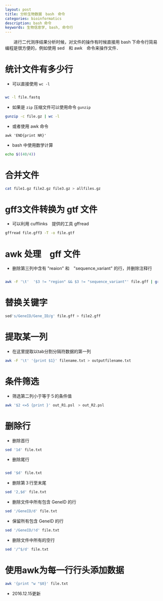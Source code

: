 ```yaml
---
layout: post
title: 分析生物数据　bash　命令
categories: bioinformatics
description: bash 命令
keywords: 生物信息学, bash, 命令行
---
```


　　进行二代测序结果分析时候，对文件的操作有时候直接用 bash 下命令行简易编程是很方便的，例如使用 sed　和 awk　命令来操作文件．

# 统计文件有多少行

* 可以直接使用 `wc -l`

```bash

wc -l file.fastq

```

* 如果是 `zip` 压缩文件可以使用命令 `gunzip`

```bash
gunzip -c file.gz | wc -l

```
* 或者使用 awk 命令

```
awk 'END{print NR}'
```

* bash 中使用数学计算

```bash
echo $((40/4))

```



# 合并文件


```bash
cat file1.gz file2.gz file3.gz > allfiles.gz

```


# gff3文件转换为 gtf 文件

* 可以利用 cufflinks　提供的工具 gffread

```bash
gffread file.gff3 -T -o file.gtf

```

# awk 处理　gff 文件

* 删除第三列中含有 "reaion" 和　"sequence_variant" 的行，并删除注释行

```bash

awk -F '\t'  '$3 != "region" && $3 != "sequence_variant"' file.gff | grep -v "#" > file_update.gff

```


# 替换关键字


```bash
sed's/GeneID/Gene_ID/g' file.gff > file2.gff

```

# 提取某一列

* 在这里提取以tab分割分隔符数据的第一列

```bash
awk -F '\t' '{print $1}' filename.txt > outputfilename.txt

```


# 条件筛选

* 筛选第二列小于等于５的条件值

```bash
awk '$2 <=5 {print }' out_R1.psl　> out_R2.psl

```


# 删除行

* 删除首行

```bash
sed '1d' file.txt

```

* 删除尾行

```bash

sed '$d' file.txt

```

* 删除第３行至末尾

```bash
sed '2,$d' file.txt

```

* 删除文件中所有包含 GeneID 的行

```bash
sed '/GeneID/d' file.txt

```

* 保留所有包含 GeneID 的行

```bash
sed '/GeneID/!d' file.txt
```

* 删除文件中所有的空行

```bash
sed '/^$/d' file.txt

```


# 使用awk为每一行行头添加数据

```bash
awk '{print "w "$0}' file.txt

```


* 2016.12.15更新
























